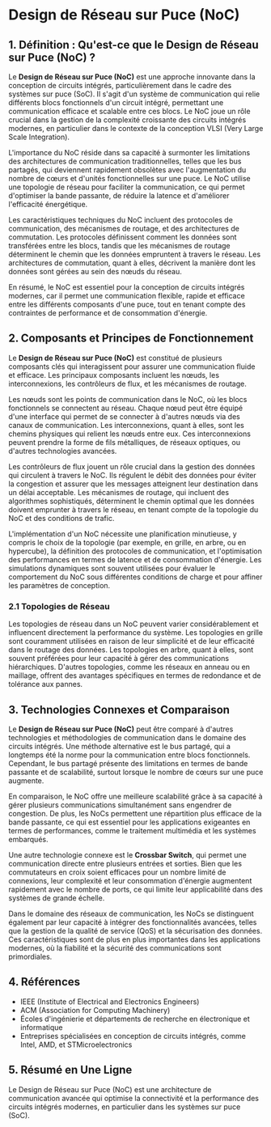 # Design de Réseau sur Puce (NoC)

## 1. Définition : Qu'est-ce que le **Design de Réseau sur Puce (NoC)** ?
Le **Design de Réseau sur Puce (NoC)** est une approche innovante dans la conception de circuits intégrés, particulièrement dans le cadre des systèmes sur puce (SoC). Il s'agit d'un système de communication qui relie différents blocs fonctionnels d'un circuit intégré, permettant une communication efficace et scalable entre ces blocs. Le NoC joue un rôle crucial dans la gestion de la complexité croissante des circuits intégrés modernes, en particulier dans le contexte de la conception VLSI (Very Large Scale Integration).

L'importance du NoC réside dans sa capacité à surmonter les limitations des architectures de communication traditionnelles, telles que les bus partagés, qui deviennent rapidement obsolètes avec l'augmentation du nombre de cœurs et d'unités fonctionnelles sur une puce. Le NoC utilise une topologie de réseau pour faciliter la communication, ce qui permet d'optimiser la bande passante, de réduire la latence et d'améliorer l'efficacité énergétique. 

Les caractéristiques techniques du NoC incluent des protocoles de communication, des mécanismes de routage, et des architectures de commutation. Les protocoles définissent comment les données sont transférées entre les blocs, tandis que les mécanismes de routage déterminent le chemin que les données empruntent à travers le réseau. Les architectures de commutation, quant à elles, décrivent la manière dont les données sont gérées au sein des nœuds du réseau.

En résumé, le NoC est essentiel pour la conception de circuits intégrés modernes, car il permet une communication flexible, rapide et efficace entre les différents composants d'une puce, tout en tenant compte des contraintes de performance et de consommation d'énergie.

## 2. Composants et Principes de Fonctionnement
Le **Design de Réseau sur Puce (NoC)** est constitué de plusieurs composants clés qui interagissent pour assurer une communication fluide et efficace. Les principaux composants incluent les nœuds, les interconnexions, les contrôleurs de flux, et les mécanismes de routage.

Les nœuds sont les points de communication dans le NoC, où les blocs fonctionnels se connectent au réseau. Chaque nœud peut être équipé d'une interface qui permet de se connecter à d'autres nœuds via des canaux de communication. Les interconnexions, quant à elles, sont les chemins physiques qui relient les nœuds entre eux. Ces interconnexions peuvent prendre la forme de fils métalliques, de réseaux optiques, ou d'autres technologies avancées.

Les contrôleurs de flux jouent un rôle crucial dans la gestion des données qui circulent à travers le NoC. Ils régulent le débit des données pour éviter la congestion et assurer que les messages atteignent leur destination dans un délai acceptable. Les mécanismes de routage, qui incluent des algorithmes sophistiqués, déterminent le chemin optimal que les données doivent emprunter à travers le réseau, en tenant compte de la topologie du NoC et des conditions de trafic.

L'implémentation d'un NoC nécessite une planification minutieuse, y compris le choix de la topologie (par exemple, en grille, en arbre, ou en hypercube), la définition des protocoles de communication, et l'optimisation des performances en termes de latence et de consommation d'énergie. Les simulations dynamiques sont souvent utilisées pour évaluer le comportement du NoC sous différentes conditions de charge et pour affiner les paramètres de conception.

### 2.1 Topologies de Réseau
Les topologies de réseau dans un NoC peuvent varier considérablement et influencent directement la performance du système. Les topologies en grille sont couramment utilisées en raison de leur simplicité et de leur efficacité dans le routage des données. Les topologies en arbre, quant à elles, sont souvent préférées pour leur capacité à gérer des communications hiérarchiques. D'autres topologies, comme les réseaux en anneau ou en maillage, offrent des avantages spécifiques en termes de redondance et de tolérance aux pannes.

## 3. Technologies Connexes et Comparaison
Le **Design de Réseau sur Puce (NoC)** peut être comparé à d'autres technologies et méthodologies de communication dans le domaine des circuits intégrés. Une méthode alternative est le bus partagé, qui a longtemps été la norme pour la communication entre blocs fonctionnels. Cependant, le bus partagé présente des limitations en termes de bande passante et de scalabilité, surtout lorsque le nombre de cœurs sur une puce augmente.

En comparaison, le NoC offre une meilleure scalabilité grâce à sa capacité à gérer plusieurs communications simultanément sans engendrer de congestion. De plus, les NoCs permettent une répartition plus efficace de la bande passante, ce qui est essentiel pour les applications exigeantes en termes de performances, comme le traitement multimédia et les systèmes embarqués.

Une autre technologie connexe est le **Crossbar Switch**, qui permet une communication directe entre plusieurs entrées et sorties. Bien que les commutateurs en croix soient efficaces pour un nombre limité de connexions, leur complexité et leur consommation d'énergie augmentent rapidement avec le nombre de ports, ce qui limite leur applicabilité dans des systèmes de grande échelle.

Dans le domaine des réseaux de communication, les NoCs se distinguent également par leur capacité à intégrer des fonctionnalités avancées, telles que la gestion de la qualité de service (QoS) et la sécurisation des données. Ces caractéristiques sont de plus en plus importantes dans les applications modernes, où la fiabilité et la sécurité des communications sont primordiales.

## 4. Références
- IEEE (Institute of Electrical and Electronics Engineers)
- ACM (Association for Computing Machinery)
- Écoles d'ingénierie et départements de recherche en électronique et informatique
- Entreprises spécialisées en conception de circuits intégrés, comme Intel, AMD, et STMicroelectronics

## 5. Résumé en Une Ligne
Le Design de Réseau sur Puce (NoC) est une architecture de communication avancée qui optimise la connectivité et la performance des circuits intégrés modernes, en particulier dans les systèmes sur puce (SoC).